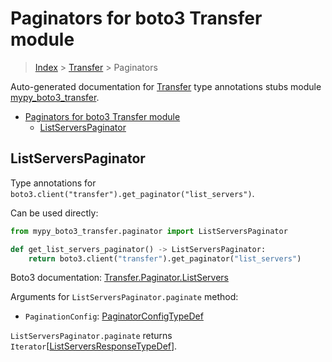 # Paginators for boto3 Transfer module

> [Index](..) > [Transfer](.) > Paginators

Auto-generated documentation for
[Transfer](https://boto3.amazonaws.com/v1/documentation/api/1.17.72/reference/services/transfer.html#Transfer)
type annotations stubs module
[mypy_boto3_transfer](https://pypi.org/project/mypy-boto3-transfer/).

- [Paginators for boto3 Transfer module](#paginators-for-boto3-transfer-module)
  - [ListServersPaginator](#listserverspaginator)

## ListServersPaginator

Type annotations for `boto3.client("transfer").get_paginator("list_servers")`.

Can be used directly:

```python
from mypy_boto3_transfer.paginator import ListServersPaginator

def get_list_servers_paginator() -> ListServersPaginator:
    return boto3.client("transfer").get_paginator("list_servers")
```

Boto3 documentation:
[Transfer.Paginator.ListServers](https://boto3.amazonaws.com/v1/documentation/api/1.17.72/reference/services/transfer.html#Transfer.Paginator.ListServers)

Arguments for `ListServersPaginator.paginate` method:

- `PaginationConfig`:
  [PaginatorConfigTypeDef](./type_defs.md#paginatorconfigtypedef)

`ListServersPaginator.paginate` returns
`Iterator`\[[ListServersResponseTypeDef](./type_defs.md#listserversresponsetypedef)\].
